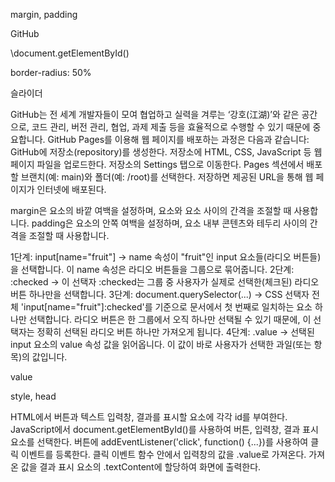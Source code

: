 margin, padding

GitHub

\document.getElementById()

border-radius: 50%

슬라이더

GitHub는 전 세계 개발자들이 모여 협업하고 실력을 겨루는 ‘강호(江湖)’와 같은 공간으로, 코드 관리, 버전 관리, 협업, 과제 제출 등을 효율적으로 수행할 수 있기 때문에 중요합니다.
GitHub Pages를 이용해 웹 페이지를 배포하는 과정은 다음과 같습니다:
GitHub에 저장소(repository)를 생성한다.
저장소에 HTML, CSS, JavaScript 등 웹 페이지 파일을 업로드한다.
저장소의 Settings 탭으로 이동한다.
Pages 섹션에서 배포할 브랜치(예: main)와 폴더(예: /root)를 선택한다.
저장하면 제공된 URL을 통해 웹 페이지가 인터넷에 배포된다.

margin은 요소의 바깥 여백을 설정하며, 요소와 요소 사이의 간격을 조절할 때 사용합니다. padding은 요소의 안쪽 여백을 설정하며, 요소 내부 콘텐츠와 테두리 사이의 간격을 조절할 때 사용합니다.

1단계: input[name="fruit"]
→ name 속성이 "fruit"인 input 요소들(라디오 버튼들)을 선택합니다. 이 name 속성은 라디오 버튼들을 그룹으로 묶어줍니다.
2단계: :checked
→ 이 선택자 :checked는 그룹 중 사용자가 실제로 선택한(체크된) 라디오 버튼 하나만을 선택합니다.
3단계: document.querySelector(...)
→ CSS 선택자 전체 'input[name="fruit"]:checked'를 기준으로 문서에서 첫 번째로 일치하는 요소 하나만 선택합니다. 라디오 버튼은 한 그룹에서 오직 하나만 선택될 수 있기 때문에, 이 선택자는 정확히 선택된 라디오 버튼 하나만 가져오게 됩니다.
4단계: .value
→ 선택된 input 요소의 value 속성 값을 읽어옵니다. 이 값이 바로 사용자가 선택한 과일(또는 항목)의 값입니다.

value

style, head

HTML에서 버튼과 텍스트 입력창, 결과를 표시할 요소에 각각 id를 부여한다.
JavaScript에서 document.getElementById()를 사용하여 버튼, 입력창, 결과 표시 요소를 선택한다.
버튼에 addEventListener('click', function() {...})를 사용하여 클릭 이벤트를 등록한다.
클릭 이벤트 함수 안에서 입력창의 값을 .value로 가져온다.
가져온 값을 결과 표시 요소의 .textContent에 할당하여 화면에 출력한다.
